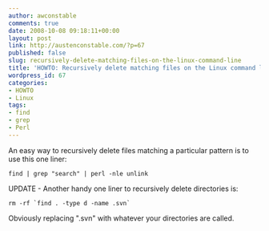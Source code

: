 ```yaml
---
author: awconstable
comments: true
date: 2008-10-08 09:18:11+00:00
layout: post
link: http://austenconstable.com/?p=67
published: false
slug: recursively-delete-matching-files-on-the-linux-command-line
title: 'HOWTO: Recursively delete matching files on the Linux command line'
wordpress_id: 67
categories:
- HOWTO
- Linux
tags:
- find
- grep
- Perl
---
```


An easy way to recursively delete files matching a particular pattern is to use this one liner:

    
    find | grep "search" | perl -nle unlink


UPDATE - Another handy one liner to recursively delete directories is:

    
    rm -rf `find . -type d -name .svn`


Obviously replacing ".svn" with whatever your directories are called.
